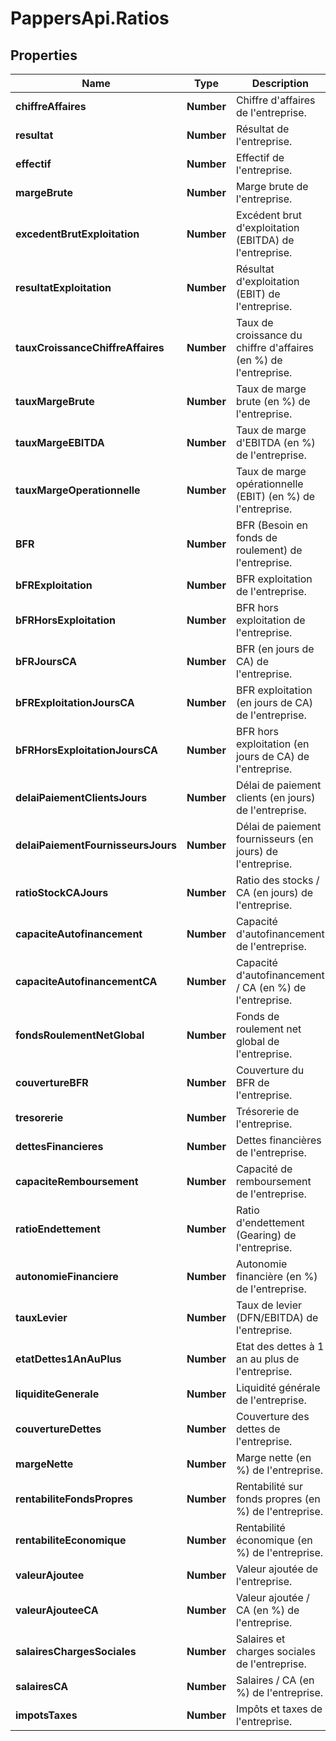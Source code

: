 # PappersApi.Ratios

## Properties

Name | Type | Description | Notes
------------ | ------------- | ------------- | -------------
**chiffreAffaires** | **Number** | Chiffre d&#39;affaires de l&#39;entreprise. | [optional] 
**resultat** | **Number** | Résultat de l&#39;entreprise. | [optional] 
**effectif** | **Number** | Effectif de l&#39;entreprise. | [optional] 
**margeBrute** | **Number** | Marge brute de l&#39;entreprise. | [optional] 
**excedentBrutExploitation** | **Number** | Excédent brut d&#39;exploitation (EBITDA) de l&#39;entreprise. | [optional] 
**resultatExploitation** | **Number** | Résultat d&#39;exploitation (EBIT) de l&#39;entreprise. | [optional] 
**tauxCroissanceChiffreAffaires** | **Number** | Taux de croissance du chiffre d&#39;affaires (en %) de l&#39;entreprise. | [optional] 
**tauxMargeBrute** | **Number** | Taux de marge brute (en %) de l&#39;entreprise. | [optional] 
**tauxMargeEBITDA** | **Number** | Taux de marge d&#39;EBITDA (en %) de l&#39;entreprise. | [optional] 
**tauxMargeOperationnelle** | **Number** | Taux de marge opérationnelle (EBIT) (en %) de l&#39;entreprise. | [optional] 
**BFR** | **Number** | BFR (Besoin en fonds de roulement) de l&#39;entreprise. | [optional] 
**bFRExploitation** | **Number** | BFR exploitation de l&#39;entreprise. | [optional] 
**bFRHorsExploitation** | **Number** | BFR hors exploitation de l&#39;entreprise. | [optional] 
**bFRJoursCA** | **Number** | BFR (en jours de CA) de l&#39;entreprise. | [optional] 
**bFRExploitationJoursCA** | **Number** | BFR exploitation (en jours de CA) de l&#39;entreprise. | [optional] 
**bFRHorsExploitationJoursCA** | **Number** | BFR hors exploitation (en jours de CA) de l&#39;entreprise. | [optional] 
**delaiPaiementClientsJours** | **Number** | Délai de paiement clients (en jours) de l&#39;entreprise. | [optional] 
**delaiPaiementFournisseursJours** | **Number** | Délai de paiement fournisseurs (en jours) de l&#39;entreprise. | [optional] 
**ratioStockCAJours** | **Number** | Ratio des stocks / CA (en jours) de l&#39;entreprise. | [optional] 
**capaciteAutofinancement** | **Number** | Capacité d&#39;autofinancement de l&#39;entreprise. | [optional] 
**capaciteAutofinancementCA** | **Number** | Capacité d&#39;autofinancement / CA (en %) de l&#39;entreprise. | [optional] 
**fondsRoulementNetGlobal** | **Number** | Fonds de roulement net global de l&#39;entreprise. | [optional] 
**couvertureBFR** | **Number** | Couverture du BFR de l&#39;entreprise. | [optional] 
**tresorerie** | **Number** | Trésorerie de l&#39;entreprise. | [optional] 
**dettesFinancieres** | **Number** | Dettes financières de l&#39;entreprise. | [optional] 
**capaciteRemboursement** | **Number** | Capacité de remboursement de l&#39;entreprise. | [optional] 
**ratioEndettement** | **Number** | Ratio d&#39;endettement (Gearing) de l&#39;entreprise. | [optional] 
**autonomieFinanciere** | **Number** | Autonomie financière (en %) de l&#39;entreprise. | [optional] 
**tauxLevier** | **Number** | Taux de levier (DFN/EBITDA) de l&#39;entreprise. | [optional] 
**etatDettes1AnAuPlus** | **Number** | Etat des dettes à 1 an au plus de l&#39;entreprise. | [optional] 
**liquiditeGenerale** | **Number** | Liquidité générale de l&#39;entreprise. | [optional] 
**couvertureDettes** | **Number** | Couverture des dettes de l&#39;entreprise. | [optional] 
**margeNette** | **Number** | Marge nette (en %) de l&#39;entreprise. | [optional] 
**rentabiliteFondsPropres** | **Number** | Rentabilité sur fonds propres (en %) de l&#39;entreprise. | [optional] 
**rentabiliteEconomique** | **Number** | Rentabilité économique (en %) de l&#39;entreprise. | [optional] 
**valeurAjoutee** | **Number** | Valeur ajoutée de l&#39;entreprise. | [optional] 
**valeurAjouteeCA** | **Number** | Valeur ajoutée / CA (en %) de l&#39;entreprise. | [optional] 
**salairesChargesSociales** | **Number** | Salaires et charges sociales de l&#39;entreprise. | [optional] 
**salairesCA** | **Number** | Salaires / CA (en %) de l&#39;entreprise. | [optional] 
**impotsTaxes** | **Number** | Impôts et taxes de l&#39;entreprise. | [optional] 


